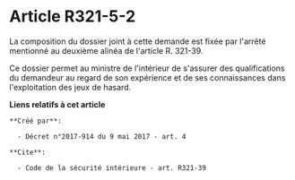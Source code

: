 # Article R321-5-2

La composition du dossier joint à cette demande est fixée par l'arrêté mentionné au deuxième alinéa de l'article R. 321-39. 

Ce dossier permet au ministre de l'intérieur de s'assurer des qualifications du demandeur au regard de son expérience et de
ses connaissances dans l'exploitation des jeux de hasard.

**Liens relatifs à cet article**

	**Créé par**:

	  - Décret n°2017-914 du 9 mai 2017 - art. 4

	**Cite**:

	  - Code de la sécurité intérieure - art. R321-39
